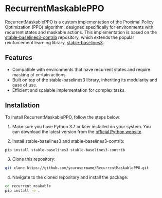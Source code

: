 # RecurrentMaskablePPO

RecurrentMaskablePPO is a custom implementation of the Proximal Policy Optimization (PPO) algorithm, designed specifically for environments with recurrent states and maskable actions. This implementation is based on the [stable-baselines3-contrib](https://github.com/Stable-Baselines-Team/stable-baselines3-contrib) repository, which extends the popular reinforcement learning library, [stable-baselines3](https://github.com/DLR-RM/stable-baselines3).

## Features

- Compatible with environments that have recurrent states and require masking of certain actions.
- Built on top of the stable-baselines3 library, inheriting its modularity and ease of use.
- Efficient and scalable implementation for complex tasks.

## Installation

To install RecurrentMaskablePPO, follow the steps below:

1. Make sure you have Python 3.7 or later installed on your system. You can download the latest version from the [official Python website](https://www.python.org/downloads/).

2. Install stable-baselines3 and stable-baselines3-contrib:

```bash
pip install stable-baselines3 stable-baselines3-contrib
```

3. Clone this repository:

```bash
git clone https://github.com/yourusername/RecurrentMaskablePPO.git
```

4. Navigate to the cloned repository and install the package:

```bash
cd recurrent_msakable
pip install -e .
```
